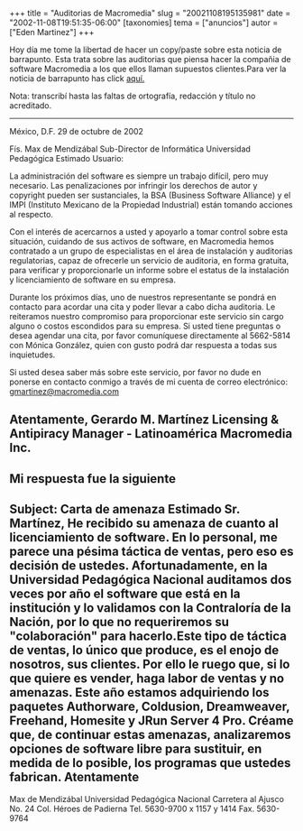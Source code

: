 +++
title = "Auditorias de Macromedia"
slug = "20021108195135981"
date = "2002-11-08T19:51:35-06:00"
[taxonomies]
tema = ["anuncios"]
autor = ["Eden Martinez"]
+++

Hoy día me tome la libertad de hacer un copy/paste sobre esta noticia de
barrapunto. Esta trata sobre las auditorias que piensa hacer la compañia
de software Macromedia a los que ellos llaman supuestos clientes.Para
ver la noticia de barrapunto has click
[aquí.](http://barrapunto.com/article.pl?sid=02/11/08/1533243&mode=&threshold=)

<!-- more -->
Nota: transcribí hasta las faltas de ortografía, redacción y título no
acreditado.

----------------------------------

México, D.F. 29 de octubre de 2002


Fís. Max de Mendizábal
Sub-Director de Informática
Universidad Pedagógica
Estimado Usuario:

La administración del software es siempre un trabajo difícil, pero muy
necesario. Las penalizaciones por infringir los derechos de autor y
copyright pueden ser sustanciales, la BSA (Business Software Alliance) y
el IMPI (Instituto Mexicano de la Propiedad Industrial) están tomando
acciones al respecto.

Con el interés de acercarnos a usted y apoyarlo a tomar control sobre
esta situación, cuidando de sus activos de software, en Macromedia hemos
contratado a un grupo de especialistas en el área de instalación y
auditorias regulatorias, capaz de ofrecerle un servicio de auditoria, en
forma gratuita, para verificar y proporcionarle un informe sobre el
estatus de la instalación y licenciamiento de software en su empresa.

Durante los próximos días, uno de nuestros representante se pondrá en
contacto para acordar una cita y poder llevar a cabo dicha auditoria. Le
reiteramos nuestro compromiso para proporcionar este servicio sin cargo
alguno o costos escondidos para su empresa. Si usted tiene preguntas o
desea agendar una cita, por favor comuníquese directamente al 5662-5814
con Mónica González, quien con gusto podrá dar respuesta a todas sus
inquietudes.

Si usted desea saber más sobre este servicio, por favor no dude en
ponerse en contacto conmigo a través de mi cuenta de correo electrónico:
gmartinez@macromedia.com


Atentamente,
Gerardo M. Martínez
Licensing & Antipiracy Manager - Latinoamérica
Macromedia Inc.
-----------------------------------------
Mi respuesta fue la siguiente
-----------------------------------------
Subject: Carta de amenaza
Estimado Sr. Martínez,
He recibido su amenaza de cuanto al licenciamiento de software. En lo
personal, me parece una pésima táctica de ventas, pero eso es decisión
de ustedes. Afortunadamente, en la Universidad Pedagógica Nacional
auditamos dos veces por año el software que está en la institución y lo
validamos con la Contraloría de la Nación, por lo que no requeriremos su
"colaboración" para hacerlo.Este tipo de táctica de ventas, lo único que
produce, es el enojo de nosotros, sus clientes. Por ello le ruego que,
si lo que quiere es vender, haga labor de ventas y no amenazas. Este año
estamos adquiriendo los paquetes Authorware, Coldusion, Dreamweaver,
Freehand, Homesite y JRun Server 4 Pro. Créame que, de continuar estas
amenazas, analizaremos opciones de software libre para sustituir, en
medida de lo posible, los programas que ustedes fabrican.
Atentamente
-----------------------------
Max de Mendizábal
Universidad Pedagógica Nacional
Carretera al Ajusco No. 24
Col. Héroes de Padierna
Tel. 5630-9700 x 1157 y 1414
Fax. 5630-9764

